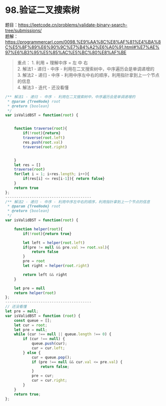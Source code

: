 # 98.验证二叉搜索树

题目：https://leetcode.cn/problems/validate-binary-search-tree/submissions/     
题解：https://programmercarl.com/0098.%E9%AA%8C%E8%AF%81%E4%BA%8C%E5%8F%89%E6%90%9C%E7%B4%A2%E6%A0%91.html#%E7%AE%97%E6%B3%95%E5%85%AC%E5%BC%80%E8%AF%BE       


> 重点：
    1. 利用 + 理解中序 = 左 中 右      
    2. 解法1 - 递归 - 中序 - 利用在二叉搜索树中，中序遍历会是单调递增的             
    3. 解法2 - 递归 - 中序 - 利用中序左中右的顺序，利用指针拿到上一个节点的信息         
    4. 解法3 - 迭代 - 还没看懂      



```js
/** 解法1 - 递归 - 中序 - 利用在二叉搜索树中，中序遍历会是单调递增的   
 * @param {TreeNode} root
 * @return {boolean}
 */
var isValidBST = function(root) {


    function traverse(root){
        if(!root){return}
        traverse(root.left)
        res.push(root.val)
        traverse(root.right)


    }
    let res = []
    traverse(root)
    for(let i = 1; i<res.length; i++){
        if(res[i] <= res[i-1]){ return false}
    }
    return true
};
---------------------------------------
/** 解法2 - 递归 - 中序 - 利用中序左中右的顺序，利用指针拿到上一个节点的信息         
 * @param {TreeNode} root
 * @return {boolean}
 */
var isValidBST = function(root) {

    function helper(root){
        if(!root){return true}

        let left = helper(root.left)
        if(pre != null && pre.val >= root.val){
            return false
        }   
        pre = root
        let right = helper(root.right)

        return left && right
    }

    let pre = null 
    return helper(root)
};
---------------------------------------
// 还没看懂 
let pre = null;
var isValidBST = function (root) {
	const queue = [];
	let cur = root;
	let pre = null;
	while (cur !== null || queue.length !== 0) {
		if (cur !== null) {
			queue.push(cur);
			cur = cur.left;
		} else {
			cur = queue.pop();
			if (pre !== null && cur.val <= pre.val) {
				return false;
			}
			pre = cur;
			cur = cur.right;
		}
	}
	return true;
};
```



